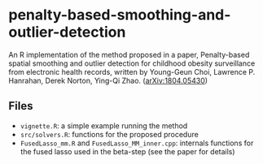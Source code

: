 # penalty-based-smoothing-and-outlier-detection

An R implementation of the method proposed in a paper, Penalty-based spatial smoothing and outlier detection for childhood obesity surveillance from electronic health records, written by Young-Geun Choi, Lawrence P. Hanrahan, Derek Norton, Ying-Qi Zhao. ([arXiv:1804.05430](https://arxiv.org/abs/1804.05430))

## Files

- `vignette.R`: a simple example running the method
- `src/solvers.R`: functions for the proposed procedure
- `FusedLasso_mm.R` and `FusedLasso_MM_inner.cpp`: internals functions for the fused lasso used in the beta-step (see the paper for details)